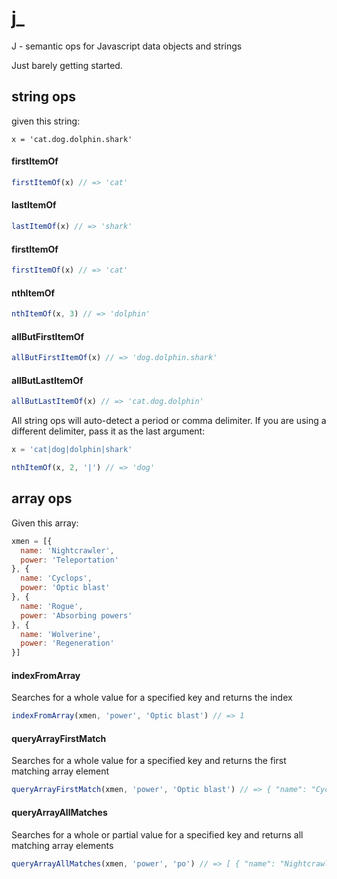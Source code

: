 # j_
J - semantic ops for Javascript data objects and strings

Just barely getting started.

## string ops

given this string:

```x = 'cat.dog.dolphin.shark'```

#### firstItemOf
```javascript
firstItemOf(x) // => 'cat'
```
#### lastItemOf
```javascript
lastItemOf(x) // => 'shark'
```
#### firstItemOf
```javascript
firstItemOf(x) // => 'cat'
```
#### nthItemOf
```javascript
nthItemOf(x, 3) // => 'dolphin'
```
#### allButFirstItemOf
```javascript
allButFirstItemOf(x) // => 'dog.dolphin.shark'
```
#### allButLastItemOf
```javascript
allButLastItemOf(x) // => 'cat.dog.dolphin'
```

All string ops will auto-detect a period or comma delimiter. If you are using a different delimiter, pass it as the last argument:

```javascript
x = 'cat|dog|dolphin|shark'

nthItemOf(x, 2, '|') // => 'dog'
```

## array ops

Given this array:

```javascript
xmen = [{
  name: 'Nightcrawler',
  power: 'Teleportation'
}, {
  name: 'Cyclops',
  power: 'Optic blast'
}, {
  name: 'Rogue',
  power: 'Absorbing powers'
}, {
  name: 'Wolverine',
  power: 'Regeneration'
}]
```

#### indexFromArray
Searches for a whole value for a specified key and returns the index

```javascript
indexFromArray(xmen, 'power', 'Optic blast') // => 1
```

#### queryArrayFirstMatch
Searches for a whole value for a specified key and returns the first matching array element

```javascript
queryArrayFirstMatch(xmen, 'power', 'Optic blast') // => { "name": "Cyclops", "power": "Optic blast" }
```

#### queryArrayAllMatches
Searches for a whole or partial value for a specified key and returns all matching array elements

```javascript
queryArrayAllMatches(xmen, 'power', 'po') // => [ { "name": "Nightcrawler", "power": "Teleportation" }, { "name": "Rogue", "power": "Absorbing powers" } ]
```
